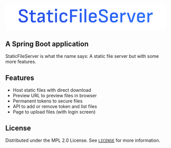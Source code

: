 [![StaticFileServer](https://github.com/DerEingerostete/StaticFileServer/blob/assets/StaticFileServer.png)](https://github.com/DerEingerostete/StaticFileServer)

## A Spring Boot application
StaticFileServer is what the name says: A static file server but with some more features.

## Features
 - Host static files with direct download
 - Preview URL to preview files in browser
 - Permanent tokens to secure files
 - API to add or remove token and list files
 - Page to upload files (with login screen)

## License
Distributed under the MPL 2.0 License. See [`LICENSE`](/LICENSE) for more information.